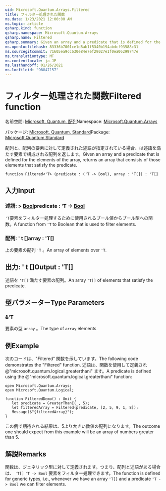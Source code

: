 ```yaml
---
uid: Microsoft.Quantum.Arrays.Filtered
title: フィルター処理された関数
ms.date: 1/23/2021 12:00:00 AM
ms.topic: article
qsharp.kind: function
qsharp.namespace: Microsoft.Quantum.Arrays
qsharp.name: Filtered
qsharp.summary: Given an array and a predicate that is defined for the elements of the array, returns an array that consists of those elements that satisfy the predicate.
ms.openlocfilehash: 83336b7001ce1d8ab1f5340b194abdcf93588c31
ms.sourcegitcommit: 71605ea9cc630e84e7ef29027e1f0ea06299747e
ms.translationtype: MT
ms.contentlocale: ja-JP
ms.lasthandoff: 01/26/2021
ms.locfileid: "98847157"
---
```

# <a name="filtered-function"></a><span data-ttu-id="7c73b-102">フィルター処理された関数</span><span class="sxs-lookup"><span data-stu-id="7c73b-102">Filtered function</span></span>

<span data-ttu-id="7c73b-103">名前空間: [Microsoft. Quantum. 配列](xref:Microsoft.Quantum.Arrays)</span><span class="sxs-lookup"><span data-stu-id="7c73b-103">Namespace: [Microsoft.Quantum.Arrays](xref:Microsoft.Quantum.Arrays)</span></span>

<span data-ttu-id="7c73b-104">パッケージ: [Microsoft. Quantum. Standard](https://nuget.org/packages/Microsoft.Quantum.Standard)</span><span class="sxs-lookup"><span data-stu-id="7c73b-104">Package: [Microsoft.Quantum.Standard](https://nuget.org/packages/Microsoft.Quantum.Standard)</span></span>


<span data-ttu-id="7c73b-105">配列と、配列の要素に対して定義された述語が指定されている場合、は述語を満たす要素で構成される配列を返します。</span><span class="sxs-lookup"><span data-stu-id="7c73b-105">Given an array and a predicate that is defined for the elements of the array, returns an array that consists of those elements that satisfy the predicate.</span></span>

```qsharp
function Filtered<'T> (predicate : ('T -> Bool), array : 'T[]) : 'T[]
```


## <a name="input"></a><span data-ttu-id="7c73b-106">入力</span><span class="sxs-lookup"><span data-stu-id="7c73b-106">Input</span></span>

### <a name="predicate--t---bool"></a><span data-ttu-id="7c73b-107">述語: > [Bool](xref:microsoft.quantum.lang-ref.bool)</span><span class="sxs-lookup"><span data-stu-id="7c73b-107">predicate : 'T -> [Bool](xref:microsoft.quantum.lang-ref.bool)</span></span>

<span data-ttu-id="7c73b-108">`'T`要素をフィルター処理するために使用されるブール値からブール型への関数。</span><span class="sxs-lookup"><span data-stu-id="7c73b-108">A function from `'T` to Boolean that is used to filter elements.</span></span>


### <a name="array--t"></a><span data-ttu-id="7c73b-109">配列: ' t []</span><span class="sxs-lookup"><span data-stu-id="7c73b-109">array : 'T[]</span></span>

<span data-ttu-id="7c73b-110">上の要素の配列 `'T` 。</span><span class="sxs-lookup"><span data-stu-id="7c73b-110">An array of elements over `'T`.</span></span>



## <a name="output--t"></a><span data-ttu-id="7c73b-111">出力: ' t []</span><span class="sxs-lookup"><span data-stu-id="7c73b-111">Output : 'T[]</span></span>

<span data-ttu-id="7c73b-112">述語を `'T[]` 満たす要素の配列。</span><span class="sxs-lookup"><span data-stu-id="7c73b-112">An array `'T[]` of elements that satisfy the predicate.</span></span>

## <a name="type-parameters"></a><span data-ttu-id="7c73b-113">型パラメーター</span><span class="sxs-lookup"><span data-stu-id="7c73b-113">Type Parameters</span></span>

### <a name="t"></a><span data-ttu-id="7c73b-114">&</span><span class="sxs-lookup"><span data-stu-id="7c73b-114">'T</span></span>

<span data-ttu-id="7c73b-115">要素の型 `array` 。</span><span class="sxs-lookup"><span data-stu-id="7c73b-115">The type of `array` elements.</span></span>

## <a name="example"></a><span data-ttu-id="7c73b-116">例</span><span class="sxs-lookup"><span data-stu-id="7c73b-116">Example</span></span>

<span data-ttu-id="7c73b-117">次のコードは、"Filtered" 関数を示しています。</span><span class="sxs-lookup"><span data-stu-id="7c73b-117">The following code demonstrates the "Filtered" function.</span></span>
<span data-ttu-id="7c73b-118">述語は、関数を使用して定義され @"microsoft.quantum.logical.greaterthani" ます。</span><span class="sxs-lookup"><span data-stu-id="7c73b-118">A predicate is defined using the @"microsoft.quantum.logical.greaterthani" function:</span></span>

```qsharp
open Microsoft.Quantum.Arrays;
open Microsoft.Quantum.Logical;

function FilteredDemo() : Unit {
   let predicate = GreaterThanI(_, 5);
   let filteredArray = Filtered(predicate, [2, 5, 9, 1, 8]);
   Message($"{filteredArray}");
}
```

<span data-ttu-id="7c73b-119">この例で期待される結果は、5より大きい数値の配列になります。</span><span class="sxs-lookup"><span data-stu-id="7c73b-119">The outcome one should expect from this example will be an array of numbers greater than 5.</span></span>

## <a name="remarks"></a><span data-ttu-id="7c73b-120">解説</span><span class="sxs-lookup"><span data-stu-id="7c73b-120">Remarks</span></span>

<span data-ttu-id="7c73b-121">関数は、ジェネリック型に対して定義されます。つまり、配列と述語がある場合は、 `'T[]` `'T -> Bool` 要素をフィルター処理できます。</span><span class="sxs-lookup"><span data-stu-id="7c73b-121">The function is defined for generic types, i.e., whenever we have an array `'T[]` and a predicate `'T -> Bool` we can filter elements.</span></span>